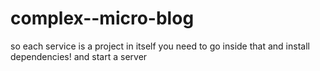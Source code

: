 # complex--micro-blog

so each service is a project in itself 
you need to go inside that and install dependencies! and start a server
